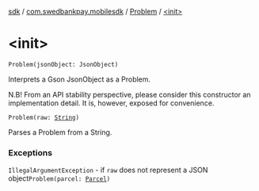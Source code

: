 [sdk](../../index.md) / [com.swedbankpay.mobilesdk](../index.md) / [Problem](index.md) / [&lt;init&gt;](./-init-.md)

# &lt;init&gt;

`Problem(jsonObject: JsonObject)`

Interprets a Gson JsonObject as a Problem.

N.B! From an API stability perspective, please consider this constructor
an implementation detail. It is, however, exposed for convenience.

`Problem(raw: `[`String`](https://kotlinlang.org/api/latest/jvm/stdlib/kotlin/-string/index.html)`)`

Parses a Problem from a String.

### Exceptions

`IllegalArgumentException` - if `raw`  does not represent a JSON object`Problem(parcel: `[`Parcel`](https://developer.android.com/reference/android/os/Parcel.html)`)`
